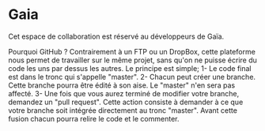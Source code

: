# Gaia

Cet espace de collaboration est réservé au développeurs de Gaïa.

Pourquoi GitHub ?
Contrairement à un FTP ou un DropBox, cette plateforme nous permet de travailler sur le même projet, sans qu'on ne puisse écrire du code les uns par dessus les autres.
Le principe est simple;
1- Le code final est dans le tronc qui s'appelle "master".
2- Chacun peut créer une branche. Cette branche pourra être édité à son aise. Le "master" n'en sera pas affecté.
3- Une fois que vous aurez terminé de modifier votre branche, demandez un "pull request". Cette action consiste à demander à ce que votre branche soit intégrée directement au tronc "master". Avant cette fusion chacun pourra relire le code et le commenter.
